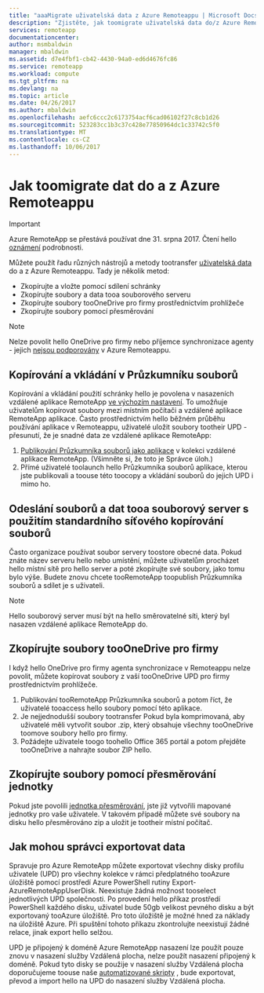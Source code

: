 ```yaml
---
title: "aaaMigrate uživatelská data z Azure Remoteappu | Microsoft Docs"
description: "Zjistěte, jak toomigrate uživatelská data do/z Azure Remoteappu."
services: remoteapp
documentationcenter: 
author: msmbaldwin
manager: mbaldwin
ms.assetid: d7e4fbf1-cb42-4430-94a0-ed6d4676fc86
ms.service: remoteapp
ms.workload: compute
ms.tgt_pltfrm: na
ms.devlang: na
ms.topic: article
ms.date: 04/26/2017
ms.author: mbaldwin
ms.openlocfilehash: aefc6ccc2c6173754acf6cad06102f27c8cb1d26
ms.sourcegitcommit: 523283cc1b3c37c428e77850964dc1c33742c5f0
ms.translationtype: MT
ms.contentlocale: cs-CZ
ms.lasthandoff: 10/06/2017
---
```

# <a name="how-toomigrate-data-into-and-out-of-azure-remoteapp"></a>Jak toomigrate dat do a z Azure Remoteappu
> [!IMPORTANT]
> Azure RemoteApp se přestává používat dne 31. srpna 2017. Čtení hello [oznámení](https://go.microsoft.com/fwlink/?linkid=821148) podrobnosti.
> 
> 

Můžete použít řadu různých nástrojů a metody tootransfer [uživatelská data](remoteapp-upd.md) do a z Azure Remoteappu. Tady je několik metod:

* Zkopírujte a vložte pomocí sdílení schránky
* Zkopírujte soubory a data tooa souborového serveru
* Zkopírujte soubory tooOneDrive pro firmy prostřednictvím prohlížeče
* Zkopírujte soubory pomocí přesměrování

> [!NOTE]
> Nelze povolit hello OneDrive pro firmy nebo příjemce synchronizace agenty - jejich [nejsou podporovány](remoteapp-onedrive.md) v Azure Remoteappu.
> 
> 

## <a name="use-copy-and-paste-in-file-explorer"></a>Kopírování a vkládání v Průzkumníku souborů
Kopírování a vkládání použití schránky hello je povolena v nasazeních vzdálené aplikace RemoteApp [ve výchozím nastavení](remoteapp-redirection.md). To umožňuje uživatelům kopírovat soubory mezi místním počítači a vzdálené aplikace RemoteApp aplikace. Často prostřednictvím hello běžném průběhu používání aplikace v Remoteappu, uživatelé uložit soubory tootheir UPD - přesunutí, že je snadné data ze vzdálené aplikace RemoteApp:

1. [Publikování Průzkumníka souborů jako aplikace](remoteapp-publish.md) v kolekci vzdálené aplikace RemoteApp. (Všimněte si, že toto je Správce úloh.)
2. Přímé uživatelé toolaunch hello Průzkumníka souborů aplikace, kterou jste publikovali a toouse této toocopy a vkládání souborů do jejich UPD i mimo ho.

## <a name="upload-files-and-data-tooa-file-server-by-using-standard-network-file-copy"></a>Odeslání souborů a dat tooa souborový server s použitím standardního síťového kopírování souborů
Často organizace používat soubor servery toostore obecné data. Pokud znáte název serveru hello nebo umístění, můžete uživatelům procházet hello místní sítě pro hello server a poté zkopírujte své soubory, jako tomu bylo výše. Budete znovu chcete tooRemoteApp toopublish Průzkumníka souborů a sdílet je s uživateli.

> [!NOTE]
> Hello souborový server musí být na hello směrovatelné síti, který byl nasazen vzdálené aplikace RemoteApp do.
> 
> 

## <a name="copy-files-tooonedrive-for-business"></a>Zkopírujte soubory tooOneDrive pro firmy
I když hello OneDrive pro firmy agenta synchronizace v Remoteappu nelze povolit, můžete kopírovat soubory z vaší tooOneDrive UPD pro firmy prostřednictvím prohlížeče. 

1. Publikování tooRemoteApp Průzkumníka souborů a potom říct, že uživatelé tooaccess hello soubory pomocí této aplikace. 
2. Je nejjednodušší soubory tootransfer Pokud byla komprimovaná, aby uživatelé měli vytvořit soubor .zip, který obsahuje všechny tooOneDrive toomove soubory hello pro firmy.
3. Požádejte uživatele toogo toohello Office 365 portál a potom přejděte tooOneDrive a nahrajte soubor ZIP hello.

## <a name="copy-files-by-using-drive-redirection"></a>Zkopírujte soubory pomocí přesměrování jednotky
Pokud jste povolili [jednotka přesměrování](remoteapp-redirection.md), jste již vytvořili mapované jednotky pro vaše uživatele. V takovém případě můžete své soubory na disku hello přesměrováno zip a uložit je tootheir místní počítač.

## <a name="how-administrators-can-export-data"></a>Jak mohou správci exportovat data

Spravuje pro Azure RemoteApp můžete exportovat všechny disky profilu uživatele (UPD) pro všechny kolekce v rámci předplatného tooAzure úložiště pomocí prostředí Azure PowerShell rutiny Export-AzureRemoteAppUserDisk.  Neexistuje žádná možnost tooselect jednotlivých UPD společnosti.  Po provedení hello příkaz prostředí PowerShell každého disku, uživatel bude 50gb velikost pevného disku a být exportovaný tooAzure úložiště.  Pro toto úložiště je možné hned za náklady na úložiště Azure.  Při spuštění tohoto příkazu zkontrolujte neexistují žádné relace, jinak export hello selžou.

UPD je připojený k doméně Azure RemoteApp nasazení lze použít pouze znovu v nasazení služby Vzdálená plocha, nelze použít nasazení připojený k doméně.  Pokud tyto disky se použije v nasazení služby Vzdálená plocha doporučujeme toouse naše [automatizované skripty](https://github.com/arcadiahlyy/aramigration) , bude exportovat, převod a import hello na UPD do nasazení služby Vzdálená plocha.

